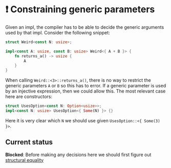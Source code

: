 # ❗ Constraining generic parameters

Given an impl, the compiler has to be able to decide the generic arguments used by that impl.
Consider the following snippet:

```rust
struct Weird<const N: usize>;

impl<const A: usize, const B: usize> Weird<{ A + B }> {
    fn returns_a() -> usize {
        A
    }
}
```

When calling `Weird::<3>::returns_a()`, there is no way to restrict the generic parameters `A` or `B` so this has to error.
If a generic parameter is used by an injective expression, then we could allow this. The most relevant case here are
constructors:
```rust
struct UsesOption<const N: Option<usize>>;
impl<const N: usize> UsesOption<{ Some(N) }> {}
```
Here it is very clear which `N` we should use given `UsesOption::<{ Some(3) }>`.

## Current status

**Blocked**: Before making any decisions here we should first figure out [structural equality](./design/structural-equality.md)
